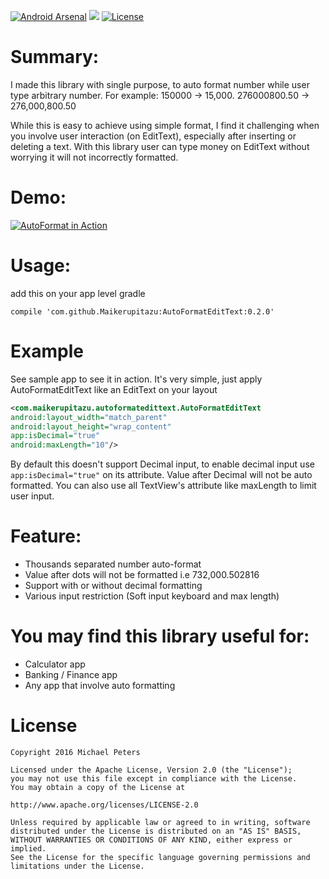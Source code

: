 [![Android Arsenal](https://img.shields.io/badge/Android%20Arsenal-AutoFormatEditText-green.svg?style=true)](https://android-arsenal.com/details/1/4312) <a href="http://www.methodscount.com/?lib=com.aldoapps%3Aautoformatedittext%3A0.9.2"><img src="https://img.shields.io/badge/Methods and size-core: 56 | deps: 16982 | 19 KB-e91e63.svg"/></a> [![License](https://img.shields.io/github/license/pluscubed/recycler-fast-scroll.svg)](https://www.apache.org/licenses/LICENSE-2.0.html)

# Summary:
I made this library with single purpose, to auto format number while user type arbitrary number.
For example:
150000 -> 15,000.
276000800.50 -> 276,000,800.50

While this is easy to achieve using simple format, I find it challenging when you involve user interaction (on EditText), especially after inserting or deleting a text. With this library user can type money on EditText without worrying it will not incorrectly formatted.

# Demo:
[![AutoFormat in Action](http://img.youtube.com/vi/8Ef79UqwHfk/0.jpg)](http://www.youtube.com/watch?v=8Ef79UqwHfk)

# Usage:
add this on your app level gradle

```compile 'com.github.Maikerupitazu:AutoFormatEditText:0.2.0'```

# Example
See sample app to see it in action. It's very simple, just apply AutoFormatEditText like an EditText on your layout
```xml
<com.maikerupitazu.autoformatedittext.AutoFormatEditText
android:layout_width="match_parent"
android:layout_height="wrap_content"
app:isDecimal="true"
android:maxLength="10"/>
```
By default this doesn't support Decimal input, to enable decimal input use ```app:isDecimal="true"``` on its attribute. Value after Decimal will not be auto formatted. You can also use all TextView's attribute like maxLength to limit user input.

# Feature:
- Thousands separated number auto-format
- Value after dots will not be formatted i.e  732,000.502816
- Support with or without decimal formatting
- Various input restriction (Soft input keyboard and max length)

# You may find this library useful for:
- Calculator app
- Banking / Finance app
- Any app that involve auto formatting

# License
```
Copyright 2016 Michael Peters

Licensed under the Apache License, Version 2.0 (the "License");
you may not use this file except in compliance with the License.
You may obtain a copy of the License at

http://www.apache.org/licenses/LICENSE-2.0

Unless required by applicable law or agreed to in writing, software
distributed under the License is distributed on an "AS IS" BASIS,
WITHOUT WARRANTIES OR CONDITIONS OF ANY KIND, either express or implied.
See the License for the specific language governing permissions and
limitations under the License.
```
